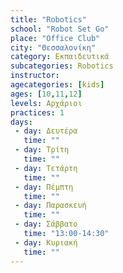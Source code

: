 ```yaml
---
title: "Robotics"
school: "Robot Set Go"
place: "Office Club"
city: "Θεσσαλονίκη"
category: Εκπαιδευτικά
subcategories: Robotics
instructor: 
agecategories: [kids]
ages: [10,11,12]
levels: Αρχάριοι
practices: 1
days:
 - day: Δευτέρα
   time: ""
 - day: Τρίτη
   time: ""
 - day: Τετάρτη
   time: ""
 - day: Πέμπτη
   time: ""
 - day: Παρασκευή
   time: ""
 - day: Σάββατο
   time: "13:00-14:30"
 - day: Κυριακή
   time: ""
---
```




